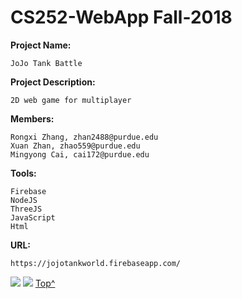 # CS252-WebApp Fall-2018

__Project Name:__
    
    JoJo Tank Battle

__Project Description:__
    
    2D web game for multiplayer

__Members:__

    Rongxi Zhang, zhan2488@purdue.edu
    Xuan Zhan, zhao559@purdue.edu
    Mingyong Cai, cai172@purdue.edu

__Tools:__
    
    Firebase
    NodeJS
    ThreeJS
    JavaScript
    Html
    
__URL:__

    https://jojotankworld.firebaseapp.com/

![][jojo_img]
![][jojo_villains]
[Top^](#readme)

[jojo_img]:https://github.com/Cktksk/MyCache/blob/master/ImageLogos/jojos.jpg
[jojo_villains]:https://github.com/Cktksk/MyCache/blob/master/ImageLogos/jojo_villains.jpg
